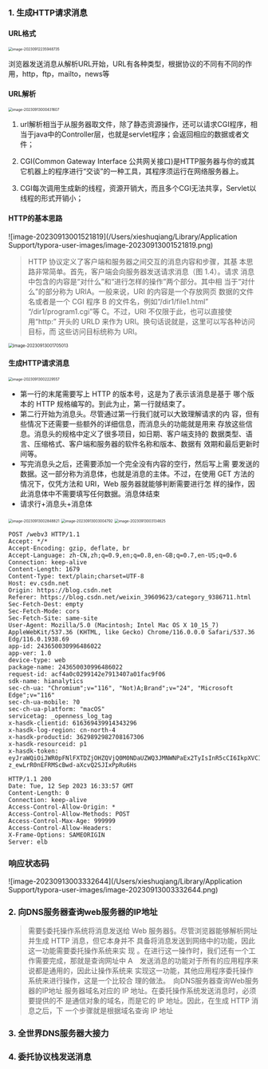 ### 1. 生成HTTP请求消息

#### URL格式

<img src="/Users/xieshuqiang/Library/Application Support/typora-user-images/image-20230912235948735.png" alt="image-20230912235948735" style="zoom:50%;" />

浏览器发送消息从解析URL开始，URL有各种类型，根据协议的不同有不同的作用，http，ftp，mailto，news等

#### URL解析

<img src="/Users/xieshuqiang/Library/Application Support/typora-user-images/image-20230913000431607.png" alt="image-20230913000431607" style="zoom:50%;" />



1. url解析相当于从服务器取文件，除了静态资源操作，还可以请求CGI程序，相当于java中的Controller层，也就是servlet程序；会返回相应的数据或者文件；

2. CGI(Common Gateway Interface 公共网关接口)是HTTP服务器与你的或其它机器上的程序进行“交谈”的一种工具，其程序须运行在网络服务器上。
3. CGI每次调用生成新的线程，资源开销大，而且多个CGI无法共享，Servlet以线程的形式开销小；

#### HTTP的基本思路

![image-20230913001521819](/Users/xieshuqiang/Library/Application Support/typora-user-images/image-20230913001521819.png)

> HTTP 协议定义了客户端和服务器之间交互的消息内容和步骤，其基 本思路非常简单。首先，客户端会向服务器发送请求消息（图 1.4）。请求 消息中包含的内容是“对什么”和“进行怎样的操作”两个部分。其中相 当于“对什么”的部分称为 URIA。一般来说，URI 的内容是一个存放网页 数据的文件名或者是一个 CGI 程序 B 的文件名，例如“/dir1/file1.html” “/dir1/program1.cgi”等 C。不过，URI 不仅限于此，也可以直接使用“http:” 开头的 URLD 来作为 URI。换句话说就是，这里可以写各种访问目标，而 这些访问目标统称为 URI。

<img src="/Users/xieshuqiang/Library/Application Support/typora-user-images/image-20230913001705013.png" alt="image-20230913001705013" style="zoom:60%;" />

#### 生成HTTP请求消息

<img src="/Users/xieshuqiang/Library/Application Support/typora-user-images/image-20230913002229557.png" alt="image-20230913002229557" style="zoom:50%;" />

* 第一行的末尾需要写上 HTTP 的版本号，这是为了表示该消息是基于 哪个版本的 HTTP 规格编写的。到此为止，第一行就结束了。 
* 第二行开始为消息头。尽管通过第一行我们就可以大致理解请求的内 容，但有些情况下还需要一些额外的详细信息，而消息头的功能就是用来 存放这些信息。消息头的规格中定义了很多项目，如日期、客户端支持的 数据类型、语言、压缩格式、客户端和服务器的软件名称和版本、数据有 效期和最后更新时间等。
*  写完消息头之后，还需要添加一个完全没有内容的空行，然后写上需 要发送的数据。这一部分称为消息体，也就是消息的主体。不过，在使用 GET 方法的情况下，仅凭方法和 URI，Web 服务器就能够判断需要进行怎 样的操作，因此消息体中不需要填写任何数据。消息体结束
* 请求行+消息头+消息体 

<img src="/Users/xieshuqiang/Library/Application Support/typora-user-images/image-20230913002848821.png" alt="image-20230913002848821" style="zoom:50%;" />



<img src="/Users/xieshuqiang/Library/Application Support/typora-user-images/image-20230913003004792.png" alt="image-20230913003004792" style="zoom:50%;" />

<img src="/Users/xieshuqiang/Library/Application Support/typora-user-images/image-20230913003134625.png" alt="image-20230913003134625" style="zoom:50%;" />

```http
POST /webv3 HTTP/1.1
Accept: */*
Accept-Encoding: gzip, deflate, br
Accept-Language: zh-CN,zh;q=0.9,en;q=0.8,en-GB;q=0.7,en-US;q=0.6
Connection: keep-alive
Content-Length: 1679
Content-Type: text/plain;charset=UTF-8
Host: ev.csdn.net
Origin: https://blog.csdn.net
Referer: https://blog.csdn.net/weixin_39609623/category_9386711.html
Sec-Fetch-Dest: empty
Sec-Fetch-Mode: cors
Sec-Fetch-Site: same-site
User-Agent: Mozilla/5.0 (Macintosh; Intel Mac OS X 10_15_7) AppleWebKit/537.36 (KHTML, like Gecko) Chrome/116.0.0.0 Safari/537.36 Edg/116.0.1938.69
app-id: 243650030996486022
app-ver: 1.0
device-type: web
package-name: 243650030996486022
request-id: acf4a0c0299142e7913407a01fac9f06
sdk-name: hianalytics
sec-ch-ua: "Chromium";v="116", "Not)A;Brand";v="24", "Microsoft Edge";v="116"
sec-ch-ua-mobile: ?0
sec-ch-ua-platform: "macOS"
servicetag: _openness_log_tag
x-hasdk-clientid: 616369439914343296
x-hasdk-log-region: cn-north-4
x-hasdk-productid: 3629892982708167306
x-hasdk-resourceid: p1
x-hasdk-token: eyJraWQiOiJWR0pFNlFXTDZjOHZQVjQ0M0NDaUZWQ3JMNWNPaEx2TyIsInR5cCI6IkpXVCIsImFsZyI6IkhTMjU2In0.eyJzdWIiOiI2MTYzNjk0Mzk5MTQzNDMyOTYiLCJjbGllbnRfdHlwZSI6MCwiZXhwIjoxNjk0NTQ1MTA1LCJpYXQiOjE2OTQ1MzA3MDV9.DzBWju-z_ewLrR0nEFRMScBwd-aXcvQ2SJIxPpRu6Hs

```

```http
HTTP/1.1 200
Date: Tue, 12 Sep 2023 16:33:57 GMT
Content-Length: 0
Connection: keep-alive
Access-Control-Allow-Origin: *
Access-Control-Allow-Methods: POST
Access-Control-Max-Age: 999999
Access-Control-Allow-Headers: 
X-Frame-Options: SAMEORIGIN
Server: elb
```





### 响应状态码

![image-20230913003332644](/Users/xieshuqiang/Library/Application Support/typora-user-images/image-20230913003332644.png)

### 2. 向DNS服务器查询web服务器的IP地址

> 需要§委托操作系统将消息发送给 Web 服务器§。尽管浏览器能够解析网址并生成 HTTP 消息，但它本身并不 具备将消息发送到网络中的功能，因此这一功能需要委托操作系统来实 现 。在进行这一操作时，我们还有一个工作需要完成，那就是查询网址中 A　发送消息的功能对于所有的应用程序来说都是通用的，因此让操作系统来 实现这一功能，其他应用程序委托操作系统来进行操作，这是一个比较合 理的做法。　向DNS服务器查询Web服务器的IP地址 服务器域名对应的 IP 地址。在委托操作系统发送消息时，必须要提供的不 是通信对象的域名，而是它的 IP 地址。因此，在生成 HTTP 消息之后，下 一个步骤就是根据域名查询 IP 地址

### 3. 全世界DNS服务器大接力

### 4. 委托协议栈发送消息